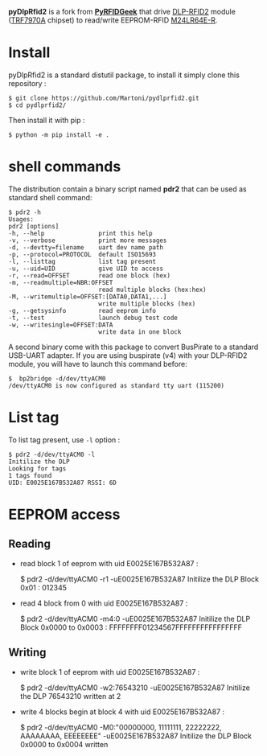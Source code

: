 **pyDlpRfid2** is a fork from [**PyRFIDGeek**](https://github.com/scriptotek/pyrfidgeek)
that drive [DLP-RFID2](https://www.dlpdesign.com/rf/rfid2.php) module
([TRF7970A](http://www.ti.com/product/TRF7970A) chipset) to read/write EEPROM-RFID [M24LR64E-R](https://www.st.com/resource/en/datasheet/m24lr64e-r.pdf).

# Install

pyDlpRfid2 is a standard distutil package, to install it simply clone this
repository :

    $ git clone https://github.com/Martoni/pydlprfid2.git
    $ cd pydlprfid2/

Then install it with pip :

    $ python -m pip install -e .
    
# shell commands

The distribution contain a binary script named **pdr2** that can be used as standard shell command:

    $ pdr2 -h
    Usages:
    pdr2 [options]
    -h, --help               print this help
    -v, --verbose            print more messages
    -d, --devtty=filename    uart dev name path
    -p, --protocol=PROTOCOL  default ISO15693
    -l, --listtag            list tag present
    -u, --uid=UID            give UID to access
    -r, --read=OFFSET        read one block (hex)
    -m, --readmultiple=NBR:OFFSET
                             read multiple blocks (hex:hex)
    -M, --writemultiple=OFFSET:[DATA0,DATA1,...]
                             write multiple blocks (hex)
    -g, --getsysinfo         read eeprom info
    -t, --test               launch debug test code
    -w, --writesingle=OFFSET:DATA
                             write data in one block


A second binary come with this package to convert BusPirate to a standard USB-UART adapter. If you are using buspirate (v4) with your DLP-RFID2 module, you will have to launch this command before:

    $  bp2bridge -d/dev/ttyACM0
    /dev/ttyACM0 is now configured as standard tty uart (115200)

# List tag

To list tag present, use `-l` option :

    $ pdr2 -d/dev/ttyACM0 -l
    Initilize the DLP
    Looking for tags
    1 tags found
    UID: E0025E167B532A87 RSSI: 6D


# EEPROM access

## Reading

- read block 1 of eeprom with uid E0025E167B532A87 :

    $ pdr2 -d/dev/ttyACM0 -r1 -uE0025E167B532A87
    Initilize the DLP
    Block 0x01 : 012345

- read 4 block from 0 with uid E0025E167B532A87 :

    $ pdr2 -d/dev/ttyACM0 -m4:0 -uE0025E167B532A87
    Initilize the DLP
    Block 0x0000 to 0x0003 : FFFFFFFF01234567FFFFFFFFFFFFFFFF

## Writing

- write block 1 of eeprom with uid E0025E167B532A87 :

    $ pdr2 -d/dev/ttyACM0 -w2:76543210 -uE0025E167B532A87
    Initilize the DLP
    76543210 written at 2

- write 4 blocks begin at block 4 with uid E0025E167B532A87 :

    $ pdr2 -d/dev/ttyACM0 -M0:"00000000, 11111111, 22222222, AAAAAAAA, EEEEEEEE" -uE0025E167B532A87
    Initilize the DLP
    Block 0x0000 to 0x0004 written

